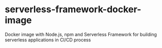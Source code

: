 # serverless-framework-docker-image
Docker image with Node.js, npm and Serverless Framework for building serverless applications in CI/CD process
